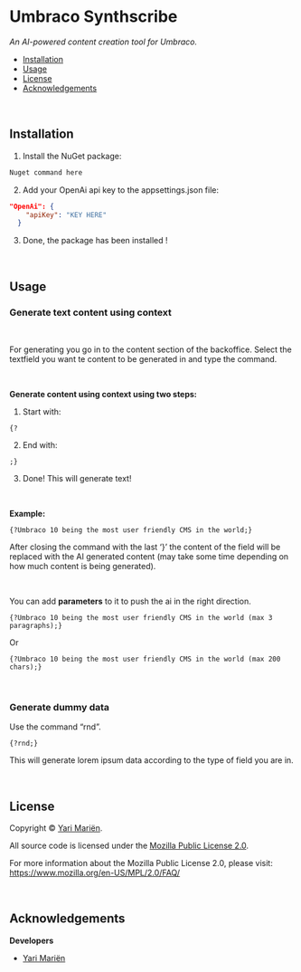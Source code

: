 # Umbraco Synthscribe

*An AI-powered content creation tool for Umbraco.*

- [Installation](#installation)
- [Usage](#usage)
- [License](#license)
- [Acknowledgements](#Acknowledgements)

<br/>

## Installation
1. Install the NuGet package:

```bash
Nuget command here
```

2. Add your OpenAi api key to the appsettings.json file:

```json
"OpenAi": {
    "apiKey": "KEY HERE"
  }
```

3. Done, the package has been installed !

<br/>

## Usage
### Generate text content using context

<br/>

For generating you go in to the content section of the backoffice. Select the textfield you want te content to be generated in and type the command.

<br/>

**Generate content using context using two steps:**

1. Start with:

```
{?
```

2. End with:

```
;}
```

3. Done! This will generate text!

<br/>

**Example:**

```
{?Umbraco 10 being the most user friendly CMS in the world;}
```

After closing the command with the last ‘}’ the content of the field will be replaced with the AI generated content (may take some time depending on how much content is being generated).

<br/>

You can add **parameters** to it to push the ai in the right direction.

```
{?Umbraco 10 being the most user friendly CMS in the world (max 3 paragraphs);}
```

Or 

```
{?Umbraco 10 being the most user friendly CMS in the world (max 200 chars);}
```

<br/>

### Generate dummy data

Use the command “rnd”.

```
{?rnd;}
```

 This will generate lorem ipsum data according to the type of field you are in.

<br/>

## License
Copyright &copy; [Yari Mariën](https://github.com/Yinzy00/).

All source code is licensed under the [Mozilla Public License 2.0](../master/LICENSE.txt).

For more information about the Mozilla Public License 2.0, please visit: https://www.mozilla.org/en-US/MPL/2.0/FAQ/

<br/>

## Acknowledgements

**Developers**
- [Yari Mariën](https://github.com/Yinzy00/)
